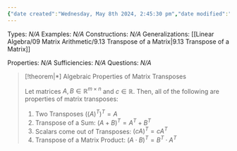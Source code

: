 ```yaml
---
{"date created":"Wednesday, May 8th 2024, 2:45:30 pm","date modified":"Wednesday, May 8th 2024, 2:56:43 pm","time spent":"6 min","tags":["Type/Theorem","Topic/Linear_Algebra"],"links":"[[09 Matrix Arithmetic]]","dg-publish":true,"permalink":"/linear-algebra/09-matrix-arithmetic/9-14-algebraic-properties-of-matrix-transposes/","dgPassFrontmatter":true}
---
```


Types: *N/A*
Examples: *N/A*
Constructions: *N/A*
Generalizations: [[Linear Algebra/09 Matrix Arithmetic/9.13 Transpose of a Matrix\|9.13 Transpose of a Matrix]]

Properties: *N/A*
Sufficiencies: *N/A*
Questions: *N/A*

> [!theorem|*] Algebraic Properties of Matrix Transposes
> 
> Let matrices $A, B \in \mathbb{R}^{m \times n}$ and $c \in \mathbb{R}$. Then, all of the following are properties of matrix transposes:
> 1. Two Transposes $\left((A)^{T}\right)^{T} = A$
> 2. Transpose of a Sum: $(A + B)^{T} = A^{T} + B^{T}$
> 3. Scalars come out of Transposes: $(cA)^{T} = cA^{T}$
> 4. Transpose of a Matrix Product: $(A \cdot B)^{T} = B^{T} \cdot A^{T}$
> 
